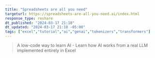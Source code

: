 ```yaml
---
title: "Spreadsheets are all you need"
targeturl: https://spreadsheets-are-all-you-need.ai/index.html
response_type: reshare
dt_published: "2024-03-17 21:18"
dt_updated: "2024-03-17 21:18 -05:00"
tags: ["excel","tutorial","ai","genai","tokenizers","transformers"]
---
```


> A low-code way to learn AI - Learn how AI works from a real LLM implemented entirely in Excel